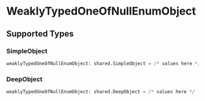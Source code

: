 # WeaklyTypedOneOfNullEnumObject


## Supported Types

### SimpleObject

```python
weaklyTypedOneOfNullEnumObject: shared.SimpleObject = /* values here */
```

### DeepObject

```python
weaklyTypedOneOfNullEnumObject: shared.DeepObject = /* values here */
```

